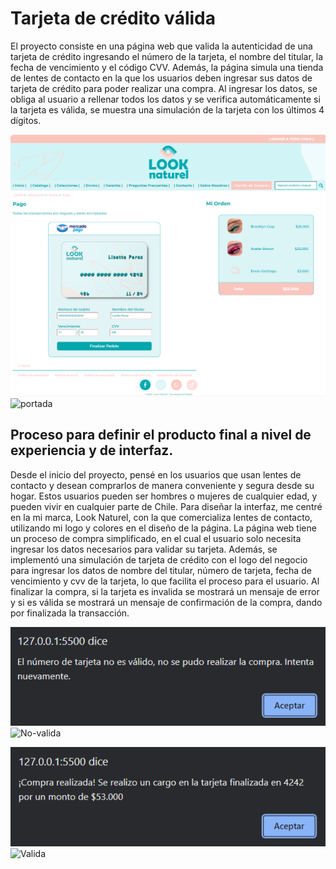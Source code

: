 # Tarjeta de crédito válida
El proyecto consiste en una página web que valida la autenticidad de una tarjeta de crédito ingresando el número de la tarjeta, el nombre del titular, la fecha de vencimiento y el código CVV. Además, la página simula una tienda de lentes de contacto en la que los usuarios deben ingresar sus datos de tarjeta de crédito para poder realizar una compra. Al ingresar los datos, se obliga al usuario a rellenar todos los datos y se verifica automáticamente si la tarjeta es válida, se muestra una simulación de la tarjeta con los últimos 4 dígitos.

![Pagina validación de tarjeta](src\img\portada.png)
![portada](https://user-images.githubusercontent.com/83388668/226417354-7ce83110-772f-4b55-b076-3d16f4f978b3.png)


## Proceso para definir el producto final a nivel de experiencia y de interfaz.
Desde el inicio del proyecto, pensé en los usuarios  que usan lentes de contacto y desean comprarlos de manera conveniente y segura desde su hogar. Estos usuarios pueden ser hombres o mujeres de cualquier edad, y pueden vivir en cualquier parte de Chile. Para diseñar la interfaz, me centré en la mi marca, Look Naturel, con la que comercializa lentes de contacto, utilizando mi logo y colores en el diseño de la página. La página web tiene un proceso de compra simplificado, en el cual el usuario solo necesita ingresar los datos necesarios para validar su tarjeta. Además, se implementó una simulación de tarjeta de crédito con el logo del negocio para ingresar los datos de nombre del titular, número de tarjeta, fecha de vencimiento y cvv de la tarjeta, lo que facilita el proceso para el usuario. Al finalizar la compra, si la tarjeta es invalida se mostrará un mensaje de error y si es válida se mostrará un mensaje de confirmación de la compra, dando por finalizada la transacción. 

![Tarjeta Válida](src\img\No-valida.png)
![No-valida](https://user-images.githubusercontent.com/83388668/226417407-15dcba6d-ba1e-48d9-b9f9-2fdcc392e412.png)

![Tarjeta Válida](src\img\Valida.png)
![Valida](https://user-images.githubusercontent.com/83388668/226417426-9e85124a-8500-47d4-a7f8-28b2bd2676dd.png)
